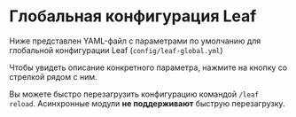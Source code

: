 <script setup>
import leafGlobalConfig_1_21_4 from '../../../docs/config/data/leaf-global-1-21-4';
import leafGlobalConfig_1_21_1 from '../../../docs/config/data/leaf-global-1-21-1';
import ConfigGroup from '../../../../.vitepress/theme/components/config/ConfigGroup.vue'
const data = {
    '1.21.4': leafGlobalConfig_1_21_4,
    '1.21.1': leafGlobalConfig_1_21_1
}
</script>

# Глобальная конфигурация Leaf
Ниже представлен YAML-файл с параметрами по умолчанию для глобальной конфигурации Leaf (`config/leaf-global.yml`)

Чтобы увидеть описание конкретного параметра, нажмите на кнопку со стрелкой рядом с ним.

Вы можете быстро перезагрузить конфигурацию командой `/leaf reload`. Асинхронные модули **не поддерживают** быструю перезагрузку.

<ConfigGroup :data />
